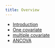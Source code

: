 ```yaml
---
title: Overview
---
```




* [Introduction](introduction.md)
* [One covariate](one_covariate.md)
* [multiple covariate](multiple_covariate.md)
* [ANCOVA](ancova.md)
